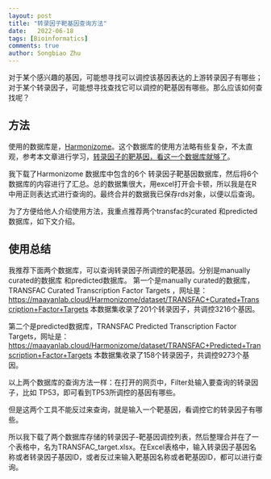 ```yaml
---
layout: post
title: "转录因子靶基因查询方法"
date:   2022-06-18
tags: [Bioinformatics]
comments: true
author: Songbiao Zhu
---
```

对于某个感兴趣的基因，可能想寻找可以调控该基因表达的上游转录因子有哪些；对于某个转录因子，可能想寻找查找它可以调控的靶基因有哪些。那么应该如何查找呢？
<!-- more -->
## 方法

使用的数据库是，[Harmonizome](https://blog.csdn.net/weixin_43569478/article/details/108079284)。这个数据库的使用方法略有些复杂，不太直观，参考本文章进行学习，[转录因子的靶基因，看这一个数据库就够了](https://blog.csdn.net/weixin_43569478/article/details/108079284)。

我下载了Harmonizome 数据库中包含的6个 转录因子靶基因数据库，然后将6个数据库的内容进行了汇总。总的数据集很大，用excel打开会卡顿，所以我是在R中用正则表达式进行查询的。最终合并的数据我已保存rds对象，以便以后查询。

为了方便给他人介绍使用方法，我重点推荐两个transfac的curated 和predicted数据库，如下文介绍。

## 使用总结

我推荐下面两个数据库，可以查询转录因子所调控的靶基因。分别是manually curated的数据库 和predicted数据库。
第一个是manually curated的数据库， TRANSFAC Curated Transcription Factor Targets ，网址是：
https://maayanlab.cloud/Harmonizome/dataset/TRANSFAC+Curated+Transcription+Factor+Targets
本数据集收录了201个转录因子，共调控3216个基因。

第二个是predicted数据库，TRANSFAC Predicted Transcription Factor Targets，网址是：https://maayanlab.cloud/Harmonizome/dataset/TRANSFAC+Predicted+Transcription+Factor+Targets
本数据集收录了158个转录因子，共调控9273个基因。

以上两个数据库的查询方法一样：在打开的网页中，Filter处输入要查询的转录因子，比如 TP53，即可看到TP53所调控的基因有哪些。

但是这两个工具不能反过来查询，就是输入一个靶基因，看调控它的转录因子有哪些。

所以我下载了两个数据库存储的转录因子-靶基因调控列表，然后整理合并在了一个表格中，名为TRANSFAC_target.xlsx。在Excel表格中，输入转录因子基因名称或者转录因子基因ID，或者反过来输入靶基因名称或者靶基因ID，都可以进行查询。


